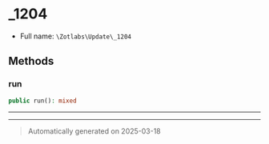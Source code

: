 
# _1204





* Full name: `\Zotlabs\Update\_1204`




## Methods


### run



```php
public run(): mixed
```












***


***
> Automatically generated on 2025-03-18
